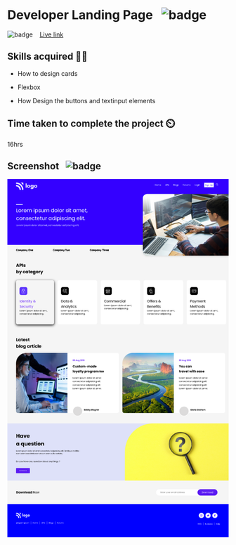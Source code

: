 # Developer Landing Page &nbsp; ![badge](https://img.shields.io/badge/HTML%20and%20CSS-Project9-green)
![badge](https://img.shields.io/badge/Deployed-Website-blue)&nbsp; &nbsp; [Live link](https://project-9developer-landingpage.netlify.app/)

## Skills acquired 👨‍💻
- How to design cards

- Flexbox

- How Design the buttons and textinput elements

## Time taken to complete the project ⏲️

16hrs

## Screenshot &nbsp; ![badge](https://img.shields.io/badge/Website-Screenshot-orange)
![project9](./screen-shots/project9-screenshot.png)